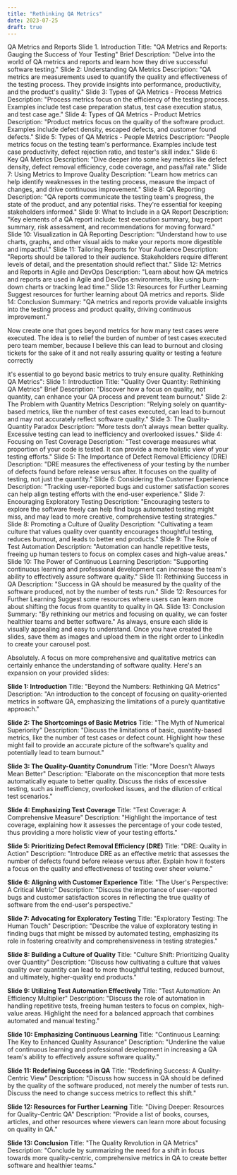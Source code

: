 ```yaml
---
title: "Rethinking QA Metrics"
date: 2023-07-25
draft: true
---
```



QA Metrics and Reports
	Slide 1. Introduction
	Title: "QA Metrics and Reports: Gauging the Success of Your Testing"
	Brief Description: "Delve into the world of QA metrics and reports and learn how they drive successful software testing."
	Slide 2: Understanding QA Metrics
	Description: "QA metrics are measurements used to quantify the quality and effectiveness of the testing process. They provide insights into performance, productivity, and the product's quality."
	Slide 3: Types of QA Metrics - Process Metrics
	Description: "Process metrics focus on the efficiency of the testing process. Examples include test case preparation status, test case execution status, and test case age."
	Slide 4: Types of QA Metrics - Product Metrics
	Description: "Product metrics focus on the quality of the software product. Examples include defect density, escaped defects, and customer found defects."
	Slide 5: Types of QA Metrics - People Metrics
	Description: "People metrics focus on the testing team's performance. Examples include test case productivity, defect rejection ratio, and tester's skill index."
	Slide 6: Key QA Metrics
	Description: "Dive deeper into some key metrics like defect density, defect removal efficiency, code coverage, and pass/fail rate."
	Slide 7: Using Metrics to Improve Quality
	Description: "Learn how metrics can help identify weaknesses in the testing process, measure the impact of changes, and drive continuous improvement."
	Slide 8: QA Reporting
	Description: "QA reports communicate the testing team's progress, the state of the product, and any potential risks. They're essential for keeping stakeholders informed."
	Slide 9: What to Include in a QA Report
	Description: "Key elements of a QA report include: test execution summary, bug report summary, risk assessment, and recommendations for moving forward."
	Slide 10: Visualization in QA Reporting
Description: "Understand how to use charts, graphs, and other visual aids to make your reports more digestible and impactful."
	Slide 11: Tailoring Reports for Your Audience
Description: "Reports should be tailored to their audience. Stakeholders require different levels of detail, and the presentation should reflect that."
	Slide 12: Metrics and Reports in Agile and DevOps
Description: "Learn about how QA metrics and reports are used in Agile and DevOps environments, like using burn-down charts or tracking lead time."
	Slide 13: Resources for Further Learning
Suggest resources for further learning about QA metrics and reports.
	Slide 14: Conclusion
Summary: "QA metrics and reports provide valuable insights into the testing process and product quality, driving continuous improvement."

Now create one that goes beyond metrics for how many test cases were executed. The idea is to relief the burden of number of test cases executed pero team member, because I believe this can lead to burnout and closing tickets for the sake of it and not really assuring quality or testing a feature correctly 

it's essential to go beyond basic metrics to truly ensure quality. Rethinking QA Metrics":
	Slide 1: Introduction
	Title: "Quality Over Quantity: Rethinking QA Metrics"
	Brief Description: "Discover how a focus on quality, not quantity, can enhance your QA process and prevent team burnout."
	Slide 2: The Problem with Quantity Metrics
	Description: "Relying solely on quantity-based metrics, like the number of test cases executed, can lead to burnout and may not accurately reflect software quality."
	Slide 3: The Quality-Quantity Paradox
	Description: "More tests don't always mean better quality. Excessive testing can lead to inefficiency and overlooked issues."
	Slide 4: Focusing on Test Coverage
	Description: "Test coverage measures what proportion of your code is tested. It can provide a more holistic view of your testing efforts."
	Slide 5: The Importance of Defect Removal Efficiency (DRE)
	Description: "DRE measures the effectiveness of your testing by the number of defects found before release versus after. It focuses on the quality of testing, not just the quantity."
	Slide 6: Considering the Customer Experience
	Description: "Tracking user-reported bugs and customer satisfaction scores can help align testing efforts with the end-user experience."
	Slide 7: Encouraging Exploratory Testing
	Description: "Encouraging testers to explore the software freely can help find bugs automated testing might miss, and may lead to more creative, comprehensive testing strategies."
	Slide 8: Promoting a Culture of Quality
	Description: "Cultivating a team culture that values quality over quantity encourages thoughtful testing, reduces burnout, and leads to better end products."
	Slide 9: The Role of Test Automation
	Description: "Automation can handle repetitive tests, freeing up human testers to focus on complex cases and high-value areas."
	Slide 10: The Power of Continuous Learning
Description: "Supporting continuous learning and professional development can increase the team's ability to effectively assure software quality."
	Slide 11: Rethinking Success in QA
Description: "Success in QA should be measured by the quality of the software produced, not by the number of tests run."
	Slide 12: Resources for Further Learning
Suggest some resources where users can learn more about shifting the focus from quantity to quality in QA.
	Slide 13: Conclusion
Summary: "By rethinking our metrics and focusing on quality, we can foster healthier teams and better software."
As always, ensure each slide is visually appealing and easy to understand. Once you have created the slides, save them as images and upload them in the right order to LinkedIn to create your carousel post.


Absolutely. A focus on more comprehensive and qualitative metrics can certainly enhance the understanding of software quality. Here's an expansion on your provided slides:

**Slide 1: Introduction**
Title: "Beyond the Numbers: Rethinking QA Metrics"
Description: "An introduction to the concept of focusing on quality-oriented metrics in software QA, emphasizing the limitations of a purely quantitative approach."

**Slide 2: The Shortcomings of Basic Metrics**
Title: "The Myth of Numerical Superiority"
Description: "Discuss the limitations of basic, quantity-based metrics, like the number of test cases or defect count. Highlight how these might fail to provide an accurate picture of the software's quality and potentially lead to team burnout."

**Slide 3: The Quality-Quantity Conundrum**
Title: "More Doesn't Always Mean Better"
Description: "Elaborate on the misconception that more tests automatically equate to better quality. Discuss the risks of excessive testing, such as inefficiency, overlooked issues, and the dilution of critical test scenarios."

**Slide 4: Emphasizing Test Coverage**
Title: "Test Coverage: A Comprehensive Measure"
Description: "Highlight the importance of test coverage, explaining how it assesses the percentage of your code tested, thus providing a more holistic view of your testing efforts."

**Slide 5: Prioritizing Defect Removal Efficiency (DRE)**
Title: "DRE: Quality in Action"
Description: "Introduce DRE as an effective metric that assesses the number of defects found before release versus after. Explain how it fosters a focus on the quality and effectiveness of testing over sheer volume."

**Slide 6: Aligning with Customer Experience**
Title: "The User's Perspective: A Critical Metric"
Description: "Discuss the importance of user-reported bugs and customer satisfaction scores in reflecting the true quality of software from the end-user's perspective."

**Slide 7: Advocating for Exploratory Testing**
Title: "Exploratory Testing: The Human Touch"
Description: "Describe the value of exploratory testing in finding bugs that might be missed by automated testing, emphasizing its role in fostering creativity and comprehensiveness in testing strategies."

**Slide 8: Building a Culture of Quality**
Title: "Culture Shift: Prioritizing Quality over Quantity"
Description: "Discuss how cultivating a culture that values quality over quantity can lead to more thoughtful testing, reduced burnout, and ultimately, higher-quality end products."

**Slide 9: Utilizing Test Automation Effectively**
Title: "Test Automation: An Efficiency Multiplier"
Description: "Discuss the role of automation in handling repetitive tests, freeing human testers to focus on complex, high-value areas. Highlight the need for a balanced approach that combines automated and manual testing."

**Slide 10: Emphasizing Continuous Learning**
Title: "Continuous Learning: The Key to Enhanced Quality Assurance"
Description: "Underline the value of continuous learning and professional development in increasing a QA team's ability to effectively assure software quality."

**Slide 11: Redefining Success in QA**
Title: "Redefining Success: A Quality-Centric View"
Description: "Discuss how success in QA should be defined by the quality of the software produced, not merely the number of tests run. Discuss the need to change success metrics to reflect this shift."

**Slide 12: Resources for Further Learning**
Title: "Diving Deeper: Resources for Quality-Centric QA"
Description: "Provide a list of books, courses, articles, and other resources where viewers can learn more about focusing on quality in QA."

**Slide 13: Conclusion**
Title: "The Quality Revolution in QA Metrics"
Description: "Conclude by summarizing the need for a shift in focus towards more quality-centric, comprehensive metrics in QA to create better software and healthier teams."
